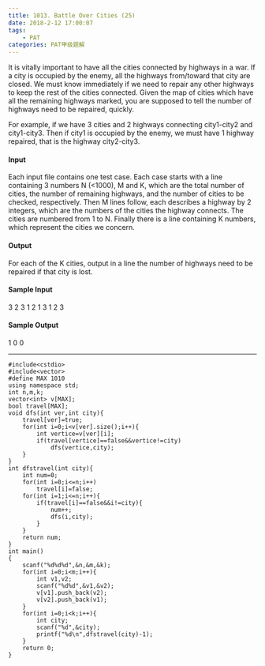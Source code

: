 ```yaml
---
title: 1013. Battle Over Cities (25)
date: 2018-2-12 17:00:07
tags: 
	- PAT
categories: PAT甲级题解
---
```


It is vitally important to have all the cities connected by highways in a war. If a city is occupied by the enemy, all the highways from/toward that city are closed. We must know immediately if we need to repair any other highways to keep the rest of the cities connected. Given the map of cities which have all the remaining highways marked, you are supposed to tell the number of highways need to be repaired, quickly.

For example, if we have 3 cities and 2 highways connecting city1-city2 and city1-city3. Then if city1 is occupied by the enemy, we must have 1 highway repaired, that is the highway city2-city3.

#### Input

Each input file contains one test case. Each case starts with a line containing 3 numbers N (<1000), M and K, which are the total number of cities, the number of remaining highways, and the number of cities to be checked, respectively. Then M lines follow, each describes a highway by 2 integers, which are the numbers of the cities the highway connects. The cities are numbered from 1 to N. Finally there is a line containing K numbers, which represent the cities we concern.

#### Output

For each of the K cities, output in a line the number of highways need to be repaired if that city is lost.

#### Sample Input
3 2 3
1 2
1 3
1 2 3
#### Sample Output
1
0
0
***

```
#include<cstdio>
#include<vector>
#define MAX 1010
using namespace std;
int n,m,k;
vector<int> v[MAX];
bool travel[MAX];
void dfs(int ver,int city){
    travel[ver]=true;
    for(int i=0;i<v[ver].size();i++){
        int vertice=v[ver][i];
        if(travel[vertice]==false&&vertice!=city)
            dfs(vertice,city);
    }
}
int dfstravel(int city){
    int num=0;
    for(int i=0;i<=n;i++)
        travel[i]=false;
    for(int i=1;i<=n;i++){
        if(travel[i]==false&&i!=city){
            num++;
            dfs(i,city);
        }
    }
    return num;
}
int main()
{
    scanf("%d%d%d",&n,&m,&k);
    for(int i=0;i<m;i++){
        int v1,v2;
        scanf("%d%d",&v1,&v2);
        v[v1].push_back(v2);
        v[v2].push_back(v1);
    }
    for(int i=0;i<k;i++){
        int city;
        scanf("%d",&city);
        printf("%d\n",dfstravel(city)-1);
    }
    return 0;
}
```